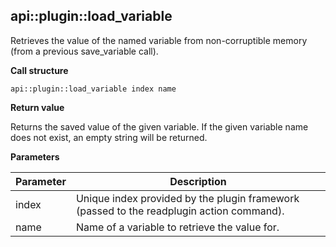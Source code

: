 ## api::plugin::load\_variable

Retrieves the value of the named variable from non-corruptible memory (from a previous save\_variable call).

**Call structure**

`api::plugin::load_variable index name`

**Return value**

Returns the saved value of the given variable.  If the given variable name does not exist, an empty string will be returned.
  
**Parameters**

| Parameter | Description |
| - | - |
| index | Unique index provided by the plugin framework (passed to the readplugin action command). |
| name | Name of a variable to retrieve the value for. |

